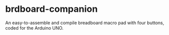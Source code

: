# brdboard-companion
An easy-to-assemble and compile breadboard macro pad with four buttons, coded for the Arduino UNO.
